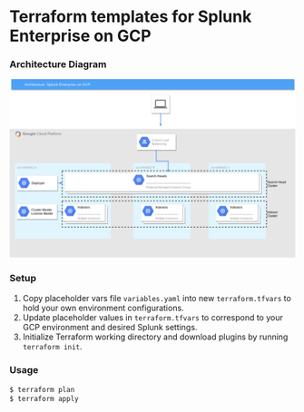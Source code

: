 # Terraform templates for Splunk Enterprise on GCP

### Architecture Diagram

![Architecture Diagram of Splunk Enterprise on GCP](img/splunk-on-gcp-diagram.png)

### Setup

1. Copy placeholder vars file `variables.yaml` into new `terraform.tfvars` to hold your own environment configurations.
2. Update placeholder values in `terraform.tfvars` to correspond to your GCP environment and desired Splunk settings.
3. Initialize Terraform working directory and download plugins by running `terraform init`.

### Usage

```shell
$ terraform plan
$ terraform apply
```
